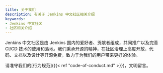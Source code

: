 ```yaml
---
title: 关于我们
description: 有关于 Jenkins 中文社区相关介绍
keywords:
- Jenkins 中文社区
- 社区相关介绍
---
```


Jenkins 中文社区是由 Jenkins 国内的爱好者、贡献者组成，共同推广以及完善 CI/CD 技术的使用和落地。我们秉承开源的精神，在社区治理上高度开放，代码、文档以及设计等开源免费，致力于为我们的用户带来更好的体验。

请准守我们的[行为规范]({{< ref "code-of-conduct.md" >}})，文明留言。
